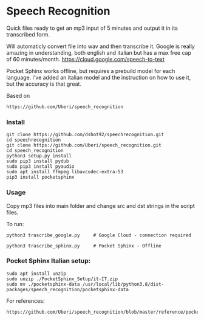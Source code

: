 # Speech Recognition

Quick files ready to get an mp3 input of 5 minutes and output it in its transcribed form.

Will automaticly convert file into wav and then transcribe it.
Google is really amazing in understanding, both english and italian but has a max free cap of 60 minutes/month.
https://cloud.google.com/speech-to-text

Pocket Sphinx works offline, but requires a prebuild model for each language.
i've added an italian model and the instruction on how to use it, but the accuracy is that great.

Based on 

```
https://github.com/Uberi/speech_recognition
```

### Install

```
git clone https://github.com/dshot92/speechrecognition.git
cd speechrecognition
git clone https://github.com/Uberi/speech_recognition.git
cd speech_recognition
python3 setup.py install
sudo pip3 install pydub
sudo pip3 install pyaudio
sudo apt install ffmpeg libavcodec-extra-53
pip3 install pocketsphinx
```

### Usage

Copy mp3 files into main folder and change src and dst strings in the script files. 

To run:

```
python3 trascribe_google.py 	# Google Cloud - connection required

python3 trascribe_sphinx.py  	# Pocket Sphinx - Offline
```



### Pocket Sphinx Italian setup:

```
sudo apt install unzip
sudo unzip ./PocketSphinx_Setup/it-IT.zip
sudo mv ./pocketsphinx-data /usr/local/lib/python3.8/dist-packages/speech_recognition/pocketsphinx-data

```

For references:

```
https://github.com/Uberi/speech_recognition/blob/master/reference/pocketsphinx.rst
```




